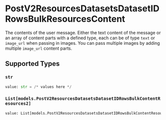 # PostV2ResourcesDatasetsDatasetIDRowsBulkResourcesContent

The contents of the user message. Either the text content of the message or an array of content parts with a defined type, each can be of type `text` or `image_url` when passing in images. You can pass multiple images by adding multiple `image_url` content parts. 


## Supported Types

### `str`

```python
value: str = /* values here */
```

### `List[models.PostV2ResourcesDatasetsDatasetIDRowsBulkContentResources2]`

```python
value: List[models.PostV2ResourcesDatasetsDatasetIDRowsBulkContentResources2] = /* values here */
```

